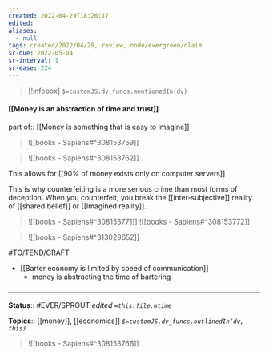 ```yaml
---
created: 2022-04-29T18:26:17 
edited: 
aliases:
  - null
tags: created/2022/04/29, review, node/evergreen/claim
sr-due: 2022-05-04
sr-interval: 1
sr-ease: 224
---
```

> [!infobox]
`$=customJS.dv_funcs.mentionedIn(dv)`

#### [[Money is an abstraction of time and trust]]

part of:: [[Money is something that is easy to imagine]]

> ![[books - Sapiens#^308153759]]

> ![[books - Sapiens#^308153762]]

This allows for
[[90% of money exists only on computer servers]]

This is why counterfeiting is a more serious crime than most forms of deception. When you counterfeit, you break the [[inter-subjective]] reality of [[shared belief]] or [[Imagined reality]].


> ![[books - Sapiens#^308153771]]
> ![[books - Sapiens#^308153772]]


> ![[books - Sapiens#^313029652]]

#TO/TEND/GRAFT 
- [[Barter economy is limited by speed of communication]]
	- money is abstracting the time of bartering

### <hr class="footnote"/>

**Status**:: #EVER/SPROUT
*edited `=this.file.mtime`*

**Topics**:: [[money]], [[economics]]
*`$=customJS.dv_funcs.outlinedIn(dv, this)`*


> ![[books - Sapiens#^308153766]]
